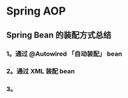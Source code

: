 # Spring AOP

## Spring Bean 的装配方式总结

### 1。通过 @Autowired 「自动装配」 bean

### 2。通过 XML 装配 bean

### 3。

## 